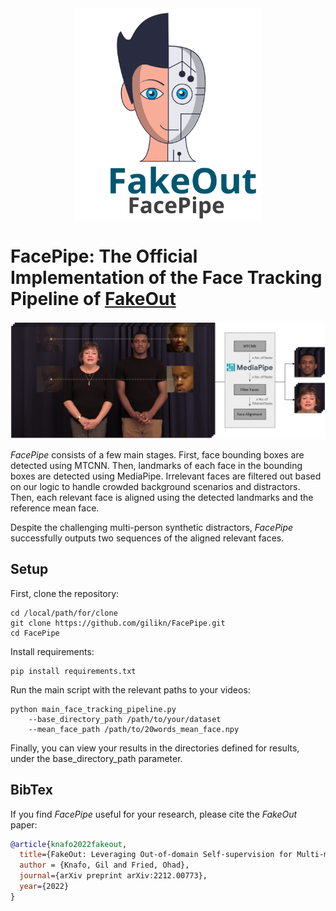<div align="center">
<img src="/facepipe/images/facepipe_logo.svg" alt="logo" width=300></img>
</div>

<!-- # FakeOut -->
# FacePipe: The Official Implementation of the Face Tracking Pipeline of [FakeOut](https://github.com/gilikn/FakeOut)

<div align="center">
<img src="/facepipe/images/face_tracking_pipeline.png" alt="logo" width=700></img>
</div>

<i>FacePipe</i> consists of a few main stages. First, face bounding boxes are detected using MTCNN. Then, landmarks of each face in the bounding boxes are detected using MediaPipe. Irrelevant faces are filtered out based on our logic to handle crowded background scenarios and distractors. Then, each relevant face is aligned using the detected landmarks and the reference mean face. 

Despite the challenging multi-person synthetic distractors, <i>FacePipe</i> successfully outputs two sequences of the aligned relevant faces.

## Setup
First, clone the repository:
```
cd /local/path/for/clone
git clone https://github.com/gilikn/FacePipe.git
cd FacePipe
```

Install requirements:
```
pip install requirements.txt
```

Run the main script with the relevant paths to your videos:
```
python main_face_tracking_pipeline.py
    --base_directory_path /path/to/your/dataset 
    --mean_face_path /path/to/20words_mean_face.npy
```

Finally, you can view your results in the directories defined for results, under the base_directory_path parameter.

## BibTex
If you find <i>FacePipe</i> useful for your research, please cite the <i>FakeOut</i> paper:
```bib
@article{knafo2022fakeout,
  title={FakeOut: Leveraging Out-of-domain Self-supervision for Multi-modal Video Deepfake Detection},
  author = {Knafo, Gil and Fried, Ohad},
  journal={arXiv preprint arXiv:2212.00773},
  year={2022}
}
```
